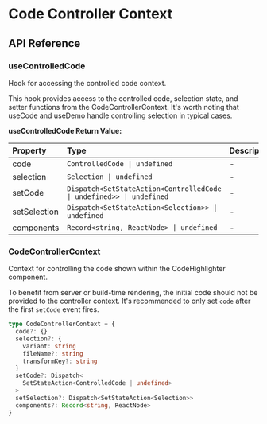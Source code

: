 # Code Controller Context

[//]: types.ts '<-- Autogenerated By (do not edit the following markdown directly)'

## API Reference

### useControlledCode

Hook for accessing the controlled code context.

This hook provides access to the controlled code, selection state, and setter functions
from the CodeControllerContext. It's worth noting that useCode and useDemo handle
controlling selection in typical cases.

**useControlledCode Return Value:**

| Property     | Type                                                                 | Description |
| :----------- | :------------------------------------------------------------------- | :---------- |
| code         | `ControlledCode \| undefined`                                        | -           |
| selection    | `Selection \| undefined`                                             | -           |
| setCode      | `Dispatch<SetStateAction<ControlledCode \| undefined>> \| undefined` | -           |
| setSelection | `Dispatch<SetStateAction<Selection>> \| undefined`                   | -           |
| components   | `Record<string, ReactNode> \| undefined`                             | -           |

### CodeControllerContext

Context for controlling the code shown within the CodeHighlighter component.

To benefit from server or build-time rendering, the initial code should not be provided
to the controller context. It's recommended to only set `code` after the first `setCode`
event fires.

```typescript
type CodeControllerContext = {
  code?: {}
  selection?: {
    variant: string
    fileName?: string
    transformKey?: string
  }
  setCode?: Dispatch<
    SetStateAction<ControlledCode | undefined>
  >
  setSelection?: Dispatch<SetStateAction<Selection>>
  components?: Record<string, ReactNode>
}
```
